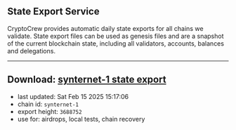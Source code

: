 ## State Export Service
CryptoCrew provides automatic daily state exports for all chains we validate. State export files can be used as genesis files and are a snapshot of the current blockchain state, including all validators, accounts, balances and delegations.

---
**Download: [synternet-1 state export](https://dl-eu2.ccvalidators.com/SERVICE/synternet/synternet-1_export_3688752.json)**
---

- last updated: Sat Feb 15 2025 15:17:06
- chain id: `synternet-1`
- export height: `3688752`
- use for: airdrops, local tests, chain recovery
